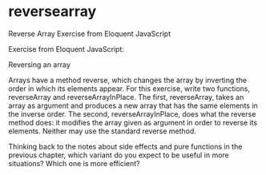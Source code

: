 # reversearray
Reverse Array Exercise from Eloquent JavaScript

Exercise from Eloquent JavaScript:

Reversing an array

Arrays have a method reverse, which changes the array by inverting the order in which its elements appear. For this exercise,
write two functions, reverseArray and reverseArrayInPlace. The first, reverseArray, takes an array as argument and produces 
a new array that has the same elements in the inverse order. The second, reverseArrayInPlace, does what the reverse method 
does: it modifies the array given as argument in order to reverse its elements. Neither may use the standard reverse method.

Thinking back to the notes about side effects and pure functions in the previous chapter, which variant do you expect to be 
useful in more situations? Which one is more efficient?
